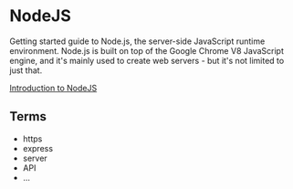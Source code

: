 # NodeJS
Getting started guide to Node.js, the server-side JavaScript runtime environment. Node.js is built on top of the Google Chrome V8 JavaScript engine, and it's mainly used to create web servers - but it's not limited to just that.

[Introduction to NodeJS](https://nodejs.dev/en/learn/)

## Terms
* https
* express
* server
* API
* ...
